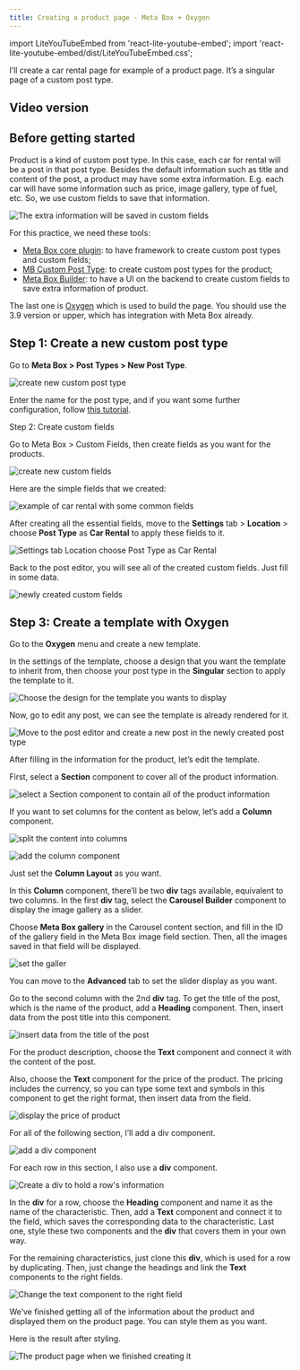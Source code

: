 ```yaml
---
title: Creating a product page - Meta Box + Oxygen
--- 
```


import LiteYouTubeEmbed from 'react-lite-youtube-embed';
import 'react-lite-youtube-embed/dist/LiteYouTubeEmbed.css';

I’ll create a car rental page for example of a product page. It’s a singular page of a custom post type.

## Video version

<LiteYouTubeEmbed id='9P2Q49n8sJk' />

## Before getting started

Product is a kind of custom post type. In this case, each car for rental will be a post in that post type. Besides the default information such as title and content of the post, a product may have some extra information. E.g. each car will have some information such as price, image gallery, type of fuel, etc. So, we use custom fields to save that information.

![The extra information will be saved in custom fields](https://i.imgur.com/KT6xDPo.png)

For this practice, we need these tools:

* [Meta Box core plugin](https://wordpress.org/plugins/meta-box/): to have framework to create custom post types and custom fields;
* [MB Custom Post Type](https://metabox.io/plugins/custom-post-type/): to create custom post types for the product;
* [Meta Box Builder](https://metabox.io/plugins/meta-box-builder/): to have a UI on the backend to create custom fields to save extra information of product.

The last one is [Oxygen](https://oxygenbuilder.com/) which is used to build the page. You should use the 3.9 version or upper, which has integration with Meta Box already.

## Step 1: Create a new custom post type

Go to **Meta Box > Post Types > New Post Type**.

![create new custom post type](https://i.imgur.com/ZGSNOek.png)

Enter the name for the post type, and if you want some further configuration, follow [this tutorial](http://docs/metabox.io//tutorials/create-custom-post-type-taxonomies/).

Step 2: Create custom fields

Go to Meta Box > Custom Fields, then create fields as you want for the products.

![create new custom fields](https://i.imgur.com/akw8HU0.png)

Here are the simple fields that we created:

![example of car rental with some common fields](https://i.imgur.com/yRLXjpI.png)

After creating all the essential fields, move to the **Settings** tab > **Location** > choose **Post Type** as **Car Rental** to apply these fields to it.

![Settings tab Location choose Post Type as Car Rental](https://i.imgur.com/Q3YdpN5.png)

Back to the post editor, you will see all of the created custom fields. Just fill in some data.

![newly created custom fields](https://i.imgur.com/gkVJ6Vx.png)

## Step 3: Create a template with Oxygen

Go to the **Oxygen** menu and create a new template.

In the settings of the template, choose a design that you want the template to inherit from, then choose your post type in the **Singular** section to apply the template to it.

![Choose the design for the template you wants to display](https://i.imgur.com/ZEyhb85.png)

Now, go to edit any post, we can see the template is already rendered for it.

![Move to the post editor and create a new post in the newly created post type](https://i.imgur.com/CTQREhu.png)

After filling in the information for the product, let’s edit the template.

First, select a **Section** component to cover all of the product information.

![select a Section component to contain all of the product information](https://i.imgur.com/ppnWLhx.png)

If you want to set columns for the content as below, let’s add a **Column** component.

![split the content into columns](https://i.imgur.com/6pDhCvc.png)

![add the column component](https://i.imgur.com/ywHmHod.png)

Just set the **Column Layout** as you want.

In this **Column** component, there’ll be two **div** tags available, equivalent to two columns. In the first **div** tag, select the **Carousel Builder** component to display the image gallery as a slider.

Choose **Meta Box gallery** in the Carousel content section, and fill in the ID of the gallery field in the Meta Box image field section. Then, all the images saved in that field will be displayed.

![set the galler](https://i.imgur.com/eyUWeFG.png)

You can move to the **Advanced** tab to set the slider display as you want.

Go to the second column with the 2nd **div** tag. To get the title of the post, which is the name of the product, add a **Heading** component. Then, insert data from the post title into this component.

![insert data from the title of the post](https://i.imgur.com/MZf00m2.gif)

For the product description, choose the **Text** component and connect it with the content of the post.

Also, choose the **Text** component for the price of the product. The pricing includes the currency, so you can type some text and symbols in this component to get the right format, then insert data from the field.

![display the price of product](https://i.imgur.com/IQTqdXh.gif)

For all of the following section, I’ll add a div component.

![add a div component](https://i.imgur.com/gFiYiBt.png)

For each row in this section, I also use a **div** component.

![Create a div to hold a row's information](https://i.imgur.com/kYAEy6C.png)


In the **div** for a row, choose the **Heading** component and name it as the name of the characteristic. Then, add a **Text** component and connect it to the field, which saves the corresponding data to the characteristic. Last one, style these two components and the **div** that covers them in your own way.

For the remaining characteristics, just clone this **div**, which is used for a row by duplicating. Then, just change the headings and link the **Text** components to the right fields.

![Change the text component to the right field](https://i.imgur.com/mvbpUhP.png)

We’ve finished getting all of the information about the product and displayed them on the product page. You can style them as you want.

Here is the result after styling.

![The product page when we finished creating it](https://i.imgur.com/Z8h2iDS.png)

